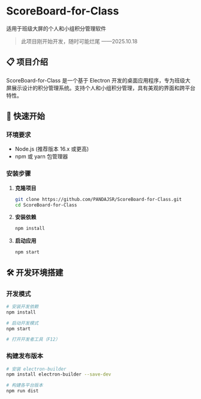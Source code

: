 # ScoreBoard-for-Class
适用于班级大屏的个人和小组积分管理软件

> 此项目刚开始开发，随时可能烂尾
> ——2025.10.18

## 📋 项目介绍

ScoreBoard-for-Class 是一个基于 Electron 开发的桌面应用程序，专为班级大屏展示设计的积分管理系统。支持个人和小组积分管理，具有美观的界面和跨平台特性。


## 🚀 快速开始

### 环境要求

- Node.js (推荐版本 16.x 或更高)
- npm 或 yarn 包管理器

### 安装步骤

1. **克隆项目**
   ```bash
   git clone https://github.com/PANDAJSR/ScoreBoard-for-Class.git
   cd ScoreBoard-for-Class
   ```

2. **安装依赖**
   ```bash
   npm install
   ```

3. **启动应用**
   ```bash
   npm start
   ```

## 🛠️ 开发环境搭建

### 开发模式

```bash
# 安装开发依赖
npm install

# 启动开发模式
npm start

# 打开开发者工具（F12）
```

### 构建发布版本

```bash
# 安装 electron-builder
npm install electron-builder --save-dev

# 构建各平台版本
npm run dist
```
